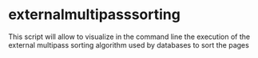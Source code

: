 # externalmultipasssorting
This script will allow to visualize in the command line the execution of the external multipass sorting algorithm used by databases to sort the pages 
